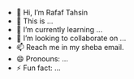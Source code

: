 - 👋 Hi, I’m Rafaf Tahsin
- 👀 This is ...
- 🌱 I’m currently learning ...
- 💞️ I’m looking to collaborate on ...
- 📫 Reach me in my sheba email.
- 😄 Pronouns: ...
- ⚡ Fun fact: ...

<!---
rafaf-shebaxyz/rafaf-shebaxyz is a ✨ special ✨ repository because its `README.md` (this file) appears on your GitHub profile.
You can click the Preview link to take a look at your changes.
--->
